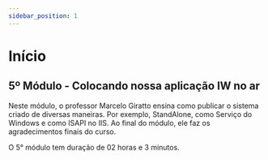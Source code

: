 ```yaml
---
sidebar_position: 1
---
```


# Início

## 5º Módulo - Colocando nossa aplicação IW no ar

Neste módulo, o professor Marcelo Giratto ensina como publicar o sistema criado de diversas maneiras. Por exemplo, StandAlone, como Serviço do Windows e como ISAPI no IIS. Ao final do módulo, ele faz os agradecimentos finais do curso. 

O 5° módulo tem duração de 02 horas e 3 minutos.